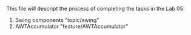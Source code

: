 This file will descript the process of completing the tasks in the Lab 05:
1. Swing components "topic/swing"
2. AWTAccumulator "feature/AWTAccumulator"